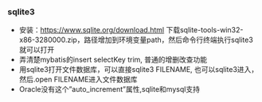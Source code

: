 ### sqlite3
- 安装：https://www.sqlite.org/download.html 下载sqlite-tools-win32-x86-3280000.zip，路径增加到环境变量path，然后命令行终端执行sqlite3就可以打开
- 弄清楚mybatis的insert selectKey trim, 普通的增删改查功能
- 用sqlite3打开文件数据库，可以直接sqlite3 FILENAME, 也可以sqlite3进入，然后.open FILENAME进入文件数据库
- Oracle没有这个”auto_increment”属性,sqlite和mysql支持